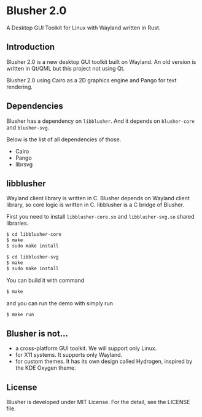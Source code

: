 Blusher 2.0
===========

A Desktop GUI Toolkit for Linux with Wayland written in Rust.

Introduction
------------

Blusher 2.0 is a new desktop GUI toolkit built on Wayland. An old version is
written in Qt/QML but this project not using Qt.

Blusher 2.0 using Cairo as a 2D graphics engine and Pango for text rendering.


Dependencies
------------
Blusher has a dependency on `libblusher`. And it depends on `blusher-core` and `blusher-svg`.

Below is the list of all dependencies of those.

- Cairo
- Pango
- librsvg


libblusher
----------
Wayland client library is written in C. Blusher depends on Wayland client library, so core logic is written in C. libblusher is a C bridge of Blusher.

First you need to install `libblusher-core.so` and `libblusher-svg.so` shared libraries.

```sh
$ cd libblusher-core
$ make
$ sudo make install
```

```sh
$ cd libblusher-svg
$ make
$ sudo make install
```

You can build it with command
```sh
$ make
```

and you can run the demo with simply run
```sh
$ make run
```

Blusher is not...
-----------------
- a cross-platform GUI toolkit. We will support only Linux.
- for X11 systems. It supports only Wayland.
- for custom themes. It has its own design called Hydrogen, inspired by the KDE Oxygen theme.


License
-------
Blusher is developed under MIT License. For the detail, see the LICENSE file.

